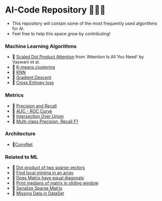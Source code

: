 # AI-Code Repository 👩🏽‍💻
- This repository will contain some of the most frequently used algorithms for AI. 
- Feel free to help this space grow by contributing!

### Machine Learning Algorithms
  - 🔹 [Scaled Dot Product Attention](ScaledDotProduct.py) from 'Attention Is All You Need' by Vaswani et al.
  - 🔹 [K-means clustering](KMeansClustering.py)
  - 🔹 [KNN](KNN.py)
  - 🔹 [Gradient Descent](GradientDescent.py)
  - 🔹 [Cross Entropy loss](CrossEntropy.py)

### Metrics
  - 🔹 [Precision and Recall](PrecisionRecall.py)
  - 🔹 [AUC - ROC Curve](AUC_ROC.py)
  - 🔹 [Intersection Over Union](IOU.py)
  - 🔹 [Multi-class Precision, Recall F1](MultiClass.py)

### Architecture
 - 🔹[ConvNet](Convnet.py)

### Related to ML
  - 🔹 [Dot product of two sparse vectors](SparseVectors.py)
  - 🔹 [Find local minima in an array](LocalMinima.py)
  - 🔹 [Does Matrix have equal diagonals](MatrixDiagonal.py)
  - 🔹 [Print medians of matrix in sliding window](SlidingWindowMedian.py)
  - 🔹 [Serialize Sparse Matrix](SerializeSparseMatrix.py)
  - 🔹 [Missing Data in DataSet](MissingData.py)

